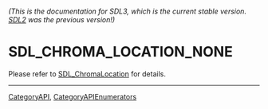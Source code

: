 ###### (This is the documentation for SDL3, which is the current stable version. [SDL2](https://wiki.libsdl.org/SDL2/) was the previous version!)
# SDL_CHROMA_LOCATION_NONE

Please refer to [SDL_ChromaLocation](SDL_ChromaLocation) for details.

----
[CategoryAPI](CategoryAPI), [CategoryAPIEnumerators](CategoryAPIEnumerators)

